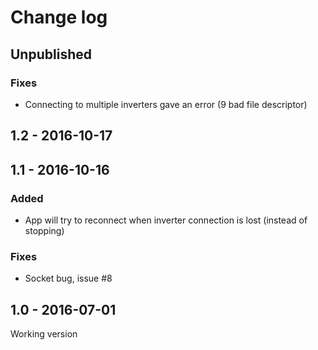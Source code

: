 # Change log

## Unpublished
### Fixes
* Connecting to multiple inverters gave an error (9 bad file descriptor)

## 1.2 - 2016-10-17

## 1.1 - 2016-10-16
### Added
* App will try to reconnect when inverter connection is lost (instead of stopping)

### Fixes
* Socket bug, issue #8

## 1.0 - 2016-07-01
Working version
